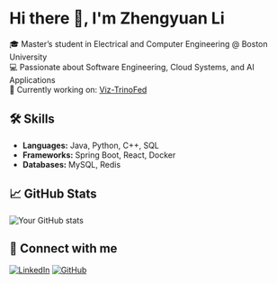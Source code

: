 # Hi there 👋, I'm Zhengyuan Li

🎓 Master’s student in Electrical and Computer Engineering @ Boston University  
💻 Passionate about Software Engineering, Cloud Systems, and AI Applications  
🚀 Currently working on: [Viz-TrinoFed](https://github.com/EC528-Fall-2025/Viz-TrinoFed)

## 🛠 Skills
- **Languages:** Java, Python, C++, SQL
- **Frameworks:** Spring Boot, React, Docker
- **Databases:** MySQL, Redis

## 📈 GitHub Stats
![Your GitHub stats](https://github-readme-stats.vercel.app/api?username=KENNETH1005-zy&show_icons=true&theme=tokyonight)

## 🔗 Connect with me
[![LinkedIn](https://img.shields.io/badge/LinkedIn-blue?style=flat&logo=linkedin)](https://linkedin.com/in/zhengyuan-li-1908a3326)
[![GitHub](https://img.shields.io/badge/GitHub-black?style=flat&logo=github)](https://github.com/KENNETH1005-zy)
